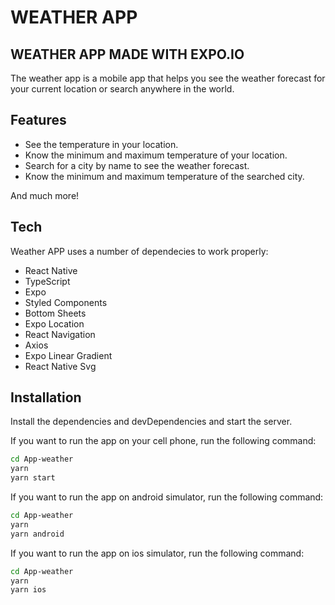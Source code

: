 # WEATHER APP
## WEATHER APP MADE WITH EXPO.IO

The weather app is a mobile app that helps you see the weather forecast for your current location or search anywhere in the world.

## Features

- See the temperature in your location.
- Know the minimum and maximum temperature of your location.
- Search for a city by name to see the weather forecast.
- Know the minimum and maximum temperature of the searched city.

And much more!

## Tech

Weather APP uses a number of dependecies to work properly:

- React Native
- TypeScript
- Expo
- Styled Components
- Bottom Sheets
- Expo Location
- React Navigation
- Axios
- Expo Linear Gradient
- React Native Svg

## Installation
Install the dependencies and devDependencies and start the server.

If you want to run the app on your cell phone, run the following command:
```sh
cd App-weather
yarn
yarn start
```

If you want to run the app on android simulator, run the following command:
```sh
cd App-weather
yarn
yarn android
```

If you want to run the app on ios simulator, run the following command:
```sh
cd App-weather
yarn
yarn ios
```